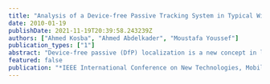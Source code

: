 ```yaml
---
title: "Analysis of a Device-free Passive Tracking System in Typical Wireless Environments"
date: 2010-01-19
publishDate: 2021-11-19T20:39:58.243239Z
authors: ["Ahmed Kosba", "Ahmed Abdelkader", "Moustafa Youssef"]
publication_types: ["1"]
abstract: "Device-free passive (DfP) localization is a new concept in location determination where the tracked entity does not carry any device nor participate actively in the localization process. A DfP system operates by processing the received physical signal of a wireless transmitter at one or more monitoring points. The previously introduced DfP system was shown to enable the tracking of a single intruder with high accuracy in a highly controlled WLAN environment. In this paper, we propose and analyze different algorithms for DfP tracking in a typical indoor WLAN environment, rich in multipath. We also study the effect of the temporal and spatial changes in the environment on the accuracy of the system. In addition, we evaluate the effect of the different configurations of the wireless equipment placement on the DfP localization accuracy. Our results show that our proposed techniques can accurately track the user in typical environments, thus enabling a large number of DfP applications."
featured: false
publication: "*IEEE International Conference on New Technologies, Mobility and Security (NTMS)*"
---
```


